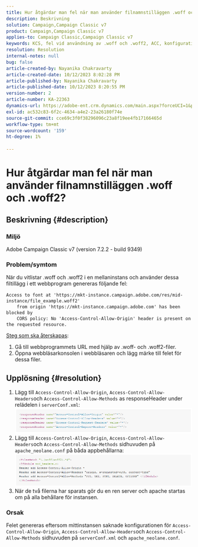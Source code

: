 ```yaml
---
title: Hur åtgärdar man fel när man använder filnamnstilläggen .woff och .woff2?
description: Beskrivning
solution: Campaign,Campaign Classic v7
product: Campaign,Campaign Classic v7
applies-to: Campaign Classic,Campaign Classic v7
keywords: KCS, fel vid användning av .woff och .woff2, ACC, konfiguration saknas på serverConf.xml och Apache
resolution: Resolution
internal-notes: null
bug: false
article-created-by: Nayanika Chakravarty
article-created-date: 10/12/2023 8:02:28 PM
article-published-by: Nayanika Chakravarty
article-published-date: 10/12/2023 8:20:55 PM
version-number: 2
article-number: KA-22363
dynamics-url: https://adobe-ent.crm.dynamics.com/main.aspx?forceUCI=1&pagetype=entityrecord&etn=knowledgearticle&id=03313b44-3a69-ee11-9ae7-6045bd0065b6
exl-id: ac532c83-6f2c-4634-a4e2-23a26180f74e
source-git-commit: cce69c3f0f38296096c23a8f19ee4fb17166465d
workflow-type: tm+mt
source-wordcount: '159'
ht-degree: 1%

---
```


# Hur åtgärdar man fel när man använder filnamnstilläggen .woff och .woff2?

## Beskrivning {#description}


### Miljö

Adobe Campaign Classic v7 (version 7.2.2 - build 9349)

### Problem/symtom

När du vitlistar .woff och .woff2 i en mellaninstans och använder dessa filtillägg i ett webbprogram genereras följande fel:


```
Access to font at 'https://mkt-instance.campaign.adobe.com/res/mid-instance/file_example.woff2'
    from origin 'https://mkt-instance.campaign.adobe.com' has been blocked by 
    CORS policy: No 'Access-Control-Allow-Origin' header is present on the requested resource.
```


<u>Steg som ska återskapas</u>:

1. Gå till webbprogrammets URL med hjälp av .woff- och .woff2-filer.
2. Öppna webbläsarkonsolen i webbläsaren och lägg märke till felet för dessa filer.



## Upplösning {#resolution}


1. Lägg till `Access-Control-Allow-Origin`, `Access-Control-Allow-Headers`och `Access-Control-Allow-Methods` as responseHeader under relädelen i `serverConf.xml`:    ![](assets/02ae0a1c-2515-ee11-8f6e-6045bd0067ea.png)
2. Lägg till `Access-Control-Allow-Origin`, `Access-Control-Allow-Headers`och `Access-Control-Allow-Methods` sidhuvuden på `apache_neolane.conf` på båda appbehållarna:    ![](assets/f7215128-2515-ee11-8f6e-6045bd0067ea.png)
3. När de två filerna har sparats gör du en ren server och apache startas om på alla behållare för instansen.


### Orsak

Felet genereras eftersom mittinstansen saknade konfigurationen för `Access-Control-Allow-Origin`, `Access-Control-Allow-Headers`och `Access-Control-Allow-Methods` sidhuvuden på `serverConf.xml` och `apache_neolane.conf`.
